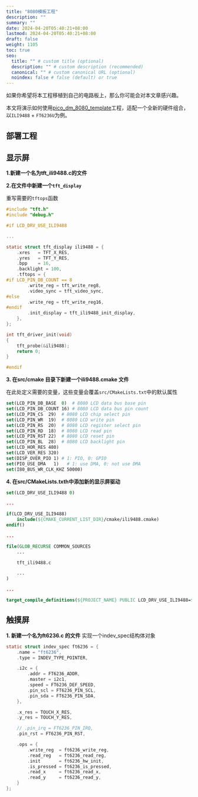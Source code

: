 ```yaml
---
title: "8080模板工程"
description: ""
summary: ""
date: 2024-04-20T05:40:21+08:00
lastmod: 2024-04-20T05:40:21+08:00
draft: false
weight: 1105
toc: true
seo:
  title: "" # custom title (optional)
  description: "" # custom description (recommended)
  canonical: "" # custom canonical URL (optional)
  noindex: false # false (default) or true
---
```


如果你希望将本工程移植到自己的电路板上，那么你可能会对本文章感兴趣。

本文将演示如何使用[pico_dm_8080_template](https://github.com/embeddedboys/pico_dm_8080_template)工程，适配一个全新的硬件组合，以`ILI9488` + `FT6236U`为例。

## 部署工程

## 显示屏

**1.新建一个名为tft_ili9488.c的文件**

**2.在文件中新建一个`tft_display`**

重写需要的`tftops`函数
```c
#include "tft.h"
#include "debug.h"

#if LCD_DRV_USE_ILI9488

...

static struct tft_display ili9488 = {
    .xres   = TFT_X_RES,
    .yres   = TFT_Y_RES,
    .bpp    = 16,
    .backlight = 100,
    .tftops = {
#if LCD_PIN_DB_COUNT == 8
        .write_reg = tft_write_reg8,
        .video_sync = tft_video_sync,
#else
        .write_reg = tft_write_reg16,
#endif
        .init_display = tft_ili9488_init_display,
    },
};

int tft_driver_init(void)
{
    tft_probe(&ili9488);
    return 0;
}

#endif
```

**3. 在src/cmake 目录下新建一个ili9488.cmake 文件**

在此处定义需要的变量，这些变量会覆盖`src/CMakeLists.txt`中的默认属性
```cmake
set(LCD_PIN_DB_BASE  0)  # 8080 LCD data bus base pin
set(LCD_PIN_DB_COUNT 16) # 8080 LCD data bus pin count
set(LCD_PIN_CS  29)  # 8080 LCD chip select pin
set(LCD_PIN_WR  19)  # 8080 LCD write pin
set(LCD_PIN_RS  20)  # 8080 LCD register select pin
set(LCD_PIN_RD  18)  # 8080 LCD read pin
set(LCD_PIN_RST 22)  # 8080 LCD reset pin
set(LCD_PIN_BL  28)  # 8080 LCD backlight pin
set(LCD_HOR_RES 480)
set(LCD_VER_RES 320)
set(DISP_OVER_PIO 1) # 1: PIO, 0: GPIO
set(PIO_USE_DMA   1)   # 1: use DMA, 0: not use DMA
set(I80_BUS_WR_CLK_KHZ 50000)
```

**4. 在src/CMakeLists.txth中添加新的显示屏驱动**
```cmake
set(LCD_DRV_USE_ILI9488 0)

...

if(LCD_DRV_USE_ILI9488)
    include(${CMAKE_CURRENT_LIST_DIR}/cmake/ili9488.cmake)
endif()

...

file(GLOB_RECURSE COMMON_SOURCES
    ...

    tft_ili9488.c

    ...
)

...

target_compile_definitions(${PROJECT_NAME} PUBLIC LCD_DRV_USE_ILI9488=${LCD_DRV_USE_ILI9488})
```

## 触摸屏

**1. 新建一个名为ft6236.c 的文件**
实现一个indev_spec结构体对象
```c
static struct indev_spec ft6236 = {
    .name = "ft6236",
    .type = INDEV_TYPE_POINTER,

    .i2c = {
        .addr = FT6236_ADDR,
        .master = i2c1,
        .speed = FT6236_DEF_SPEED,
        .pin_scl = FT6236_PIN_SCL,
        .pin_sda = FT6236_PIN_SDA,
    },

    .x_res = TOUCH_X_RES,
    .y_res = TOUCH_Y_RES,

    // .pin_irq = FT6236_PIN_IRQ,
    .pin_rst = FT6236_PIN_RST,

    .ops = {
        .write_reg  = ft6236_write_reg,
        .read_reg   = ft6236_read_reg,
        .init       = ft6236_hw_init,
        .is_pressed = ft6236_is_pressed,
        .read_x     = ft6236_read_x,
        .read_y     = ft6236_read_y,
    }
};

```